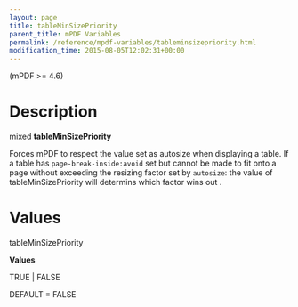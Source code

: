 ```yaml
---
layout: page
title: tableMinSizePriority
parent_title: mPDF Variables
permalink: /reference/mpdf-variables/tableminsizepriority.html
modification_time: 2015-08-05T12:02:31+00:00
---
```


(mPDF &gt;= 4.6)

# Description

mixed <b>tableMinSizePriority</b>

Forces mPDF to respect the value set as autosize when displaying a table. If a table has <code>page-break-inside:avoid</code> set but cannot be made to fit onto a page without exceeding the resizing factor set by <code>autosize</code>: the value of <span class="parameter">tableMinSizePriority</span> will determins which factor wins out .

# Values

<span class="parameter">tableMinSizePriority</span>

<b>Values</b>

<span class="smallblock">TRUE | FALSE</span>

<span class="smallblock">DEFAULT = FALSE</span>

